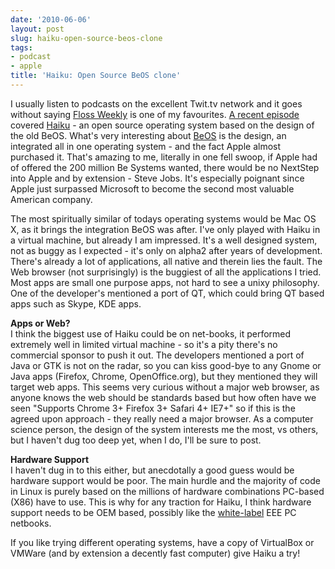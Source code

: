 ```yaml
---
date: '2010-06-06'
layout: post
slug: haiku-open-source-beos-clone
tags:
- podcast
- apple
title: 'Haiku: Open Source BeOS clone'
---
```


I usually listen
to podcasts on the excellent Twit.tv network and it goes without saying
[Floss Weekly](http://www.twit.tv/floss) is one of my favourites. [A
recent episode](http://www.twit.tv/floss120) covered
[Haiku](http://www.haiku-os.org/) - an open source operating system
based on the design of the old BeOS. What's very interesting about
[BeOS](http://en.wikipedia.org/wiki/BeOS) is the design, an integrated
all in one operating system - and the fact Apple almost purchased it.
That's amazing to me, literally in one fell swoop, if Apple had of
offered the 200 million Be Systems wanted, there would be no NextStep
into Apple and by extension - Steve Jobs. It's especially poignant since
Apple just surpassed Microsoft to become the second most valuable
American company.  
  
  
  
The most spiritually similar of todays operating systems would be Mac OS
X, as it brings the integration BeOS was after. I've only played with
Haiku in a virtual machine, but already I am impressed. It's a well
designed system, not as buggy as I expected - it's only on alpha2 after
years of development. There's already a lot of applications, all native
and therein lies the fault. The Web browser (not surprisingly) is the
buggiest of all the applications I tried. Most apps are small one
purpose apps, not hard to see a unixy philosophy. One of the developer's
mentioned a port of QT, which could bring QT based apps such as Skype,
KDE apps.  
  
**Apps or Web?**  
I think the biggest use of Haiku could be on net-books, it performed
extremely well in limited virtual machine - so it's a pity there's no
commercial sponsor to push it out. The developers mentioned a port of
Java or GTK is not on the radar, so you can kiss good-bye to any Gnome
or Java apps (Firefox, Chrome, OpenOffice.org), but they mentioned they
will target web apps. This seems very curious without a major web
browser, as anyone knows the web should be standards based but how often
have we seen "Supports Chrome 3+ Firefox 3+ Safari 4+ IE7+" so if this
is the agreed upon approach - they really need a major browser. As a
computer science person, the design of the system interests me the most,
vs others, but I haven't dug too deep yet, when I do, I'll be sure to
post.  
  
**Hardware Support**  
I haven't dug in to this either, but anecdotally a good guess would be
hardware support would be poor. The main hurdle and the majority of code
in Linux is purely based on the millions of hardware combinations
PC-based (X86) have to use. This is why for any traction for Haiku, I
think hardware support needs to be OEM based, possibly like the
[white-label](http://en.wikipedia.org/wiki/White-label_product) EEE PC
netbooks.  
  
If you like trying different operating systems, have a copy of
VirtualBox or VMWare (and by extension a decently fast computer) give
Haiku a try!